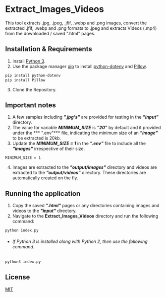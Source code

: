 # Extract_Images_Videos
This tool extracts .jpg, .jpeg, .jfif, .webp and .png images, convert the extracted .jfif, .webp and .png formats to .jpeg and extracts Videos (.mp4) from the downloaded / saved ".html" pages.

## Installation & Requirements
1. Install [Python 3](https://www.python.org/downloads/).
2. Use the package manager [pip](https://pip.pypa.io/en/stable/) to install [python-dotenv](https://pypi.org/project/python-dotenv/) and [Pillow](https://pypi.org/project/Pillow/).
```bash
pip install python-dotenv
pip install Pillow
```
3. Clone the Repository.

## Important notes
1. A few samples including ***".jpg's"*** are provided for testing in the ***"input"*** directory.
2. The value for variable ***MINIMUM_SIZE***  is ***"20"*** by default and it provided under the *** ".env"*** file, indicating the minimum size of an ***"image"***  to be extracted is 20kb.
3. Update the ***MINIMUM_SIZE = 1*** in the ***".env"*** file to include all the ***"images"*** irrespective of their size. 
```bash 
MINIMUM_SIZE = 1
```
4. Images are extracted to the ***"output/images"*** directory and videos are extracted to the ***"output/videos"*** directory. These directories are automatically created on the fly.

## Running the application
1. Copy the saved ***".html"*** pages or any directories containing images and videos to the ***"input"*** directory. 
2. Navigate to the **Extract_Images_Videos** directory and run the following command:
```bash
python index.py
``` 
- ###### If Python 3 is installed along with Python 2, then use the following command.
```bash
python3 index.py
``` 

## License
[MIT](https://choosealicense.com/licenses/mit/)